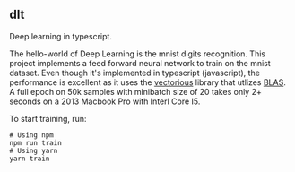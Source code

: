 dlt
--------

Deep learning in typescript.  

The hello-world of Deep Learning is the mnist digits recognition.  This project implements a feed forward neural network to train on the mnist dataset.  Even though it's implemented in typescript (javascript), the performance is excellent as it uses the [vectorious](https://github.com/mateogianolio/vectorious) library that utlizes [BLAS](https://en.wikipedia.org/wiki/Basic_Linear_Algebra_Subprograms).  A full epoch on 50k samples with minibatch size of 20 takes only 2+ seconds on a 2013 Macbook Pro with Interl Core I5.

To start training, run:

    # Using npm
    npm run train
    # Using yarn
    yarn train

